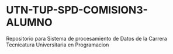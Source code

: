 # UTN-TUP-SPD-COMISION3-ALUMNO
Repositorio para Sistema de procesamiento de Datos de la Carrera Tecnicatura Universitaria en Programacion
